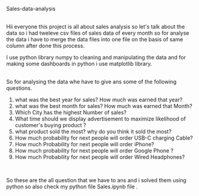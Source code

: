 Sales-data-analysis 

<br>
Hii everyone this project is all about sales analysis so let's talk about the data so i had tweleve csv files of sales data of every month so for analyse the data i have to merge the  data files into one file on the basis of same column after done this process.
<br>

I use python library numpy to cleaning and manipulating the data and for making some dashboards in python i use matplotlib library.

<br>
So for analysing the data whe have to give ans some of the following questions.
<br>

1. what was the best year for sales? How much was earned that year?<br>
2. what was the best month for sales? How much was earned that Month?<br>
3. Which City has the highest Number of sales?<br>
4. What time should we display advertisement to maximize likelihood of customer's buying product ?<br>
5. what product sold the most? why do you think it sold the most?<br>
6. How much probability for next people will order USB-C charging Cable?<br>
7. How much Probability for next people will order iPhone?<br>
8. How much probability for next people will order Google Phone ?<br>
9. How much Probability for next people will order Wired Headphones?
<br>


So these are the all question that we have to ans and i solved them using python so also check my python file Sales.ipynb file .
